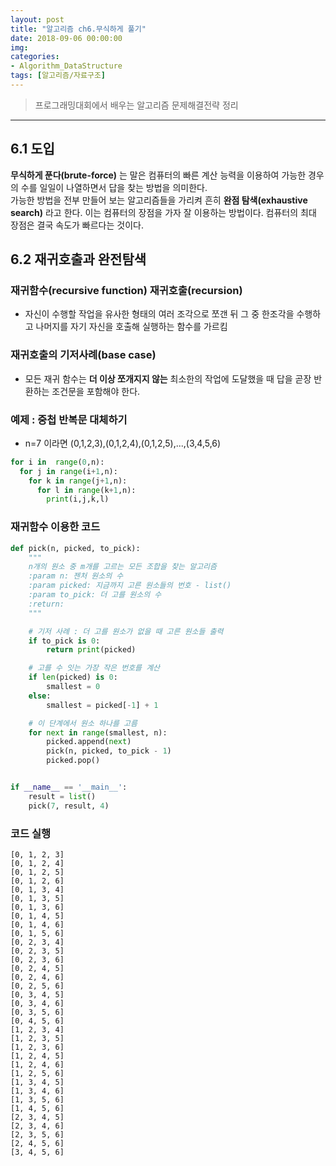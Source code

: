 ```yaml
---
layout: post
title: "알고리즘 ch6.무식하게 풀기"
date: 2018-09-06 00:00:00
img:
categories:
- Algorithm_DataStructure
tags: [알고리즘/자료구조]
---
```

> 프로그래밍대회에서 배우는 알고리즘 문제해결전략 정리

----

## 6.1 도입
**무식하게 푼다(brute-force)** 는 말은 컴퓨터의 빠른 계산 능력을 이용하여 가능한 경우의 수를 일일이 나열하면서 답을 찾는 방법을 의미한다.
<br> 가능한 방법을 전부 만들어 보는 알고리즘들을 가리켜 흔히 **완점 탐색(exhaustive search)** 라고 한다. 이는 컴퓨터의 장점을 가자 잘 이용하는 방법이다. 컴퓨터의 최대 장점은 결국 속도가 빠르다는 것이다.

## 6.2 재귀호출과 완전탐색
### 재귀함수(recursive function) 재귀호출(recursion)
- 자신이 수행할 작업을 유사한 형태의 여러 조각으로 쪼갠 뒤 그 중 한조각을 수행하고 나머지를 자기 자신을 호출해 실행하는 함수를 가르킴
### 재귀호출의 기저사례(base case)
- 모든 재귀 함수는 **더 이상 쪼개지지 않는** 최소한의 작업에 도달했을 때 답을 곧장 반환하는 조건문을 포함해야 한다.
### 예제 : 중첩 반복문 대체하기
- n=7 이라면 (0,1,2,3),(0,1,2,4),(0,1,2,5),...,(3,4,5,6)
```python
for i in  range(0,n):
  for j in range(i+1,n):
    for k in range(j+1,n):
      for l in range(k+1,n):
        print(i,j,k,l)
```

### 재귀함수 이용한 코드
```python
def pick(n, picked, to_pick):
    """
    n개의 원소 중 m개를 고르는 모든 조합을 찾는 알고리즘
    :param n: 젠처 원소의 수
    :param picked: 지금까지 고른 원소들의 번호 - list()
    :param to_pick: 더 고를 원소의 수
    :return:
    """

    # 기저 사례 : 더 고를 원소가 없을 때 고른 원소들 출력
    if to_pick is 0:
        return print(picked)

    # 고를 수 잇는 가장 작은 번호를 계산
    if len(picked) is 0:
        smallest = 0
    else:
        smallest = picked[-1] + 1

    # 이 단계에서 원소 하나를 고름
    for next in range(smallest, n):
        picked.append(next)
        pick(n, picked, to_pick - 1)
        picked.pop()


if __name__ == '__main__':
    result = list()
    pick(7, result, 4)

```

### 코드 실행
```console
[0, 1, 2, 3]
[0, 1, 2, 4]
[0, 1, 2, 5]
[0, 1, 2, 6]
[0, 1, 3, 4]
[0, 1, 3, 5]
[0, 1, 3, 6]
[0, 1, 4, 5]
[0, 1, 4, 6]
[0, 1, 5, 6]
[0, 2, 3, 4]
[0, 2, 3, 5]
[0, 2, 3, 6]
[0, 2, 4, 5]
[0, 2, 4, 6]
[0, 2, 5, 6]
[0, 3, 4, 5]
[0, 3, 4, 6]
[0, 3, 5, 6]
[0, 4, 5, 6]
[1, 2, 3, 4]
[1, 2, 3, 5]
[1, 2, 3, 6]
[1, 2, 4, 5]
[1, 2, 4, 6]
[1, 2, 5, 6]
[1, 3, 4, 5]
[1, 3, 4, 6]
[1, 3, 5, 6]
[1, 4, 5, 6]
[2, 3, 4, 5]
[2, 3, 4, 6]
[2, 3, 5, 6]
[2, 4, 5, 6]
[3, 4, 5, 6]
```
